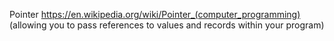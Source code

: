 Pointer
https://en.wikipedia.org/wiki/Pointer_(computer_programming)
(allowing you to pass references to values and records within your program)